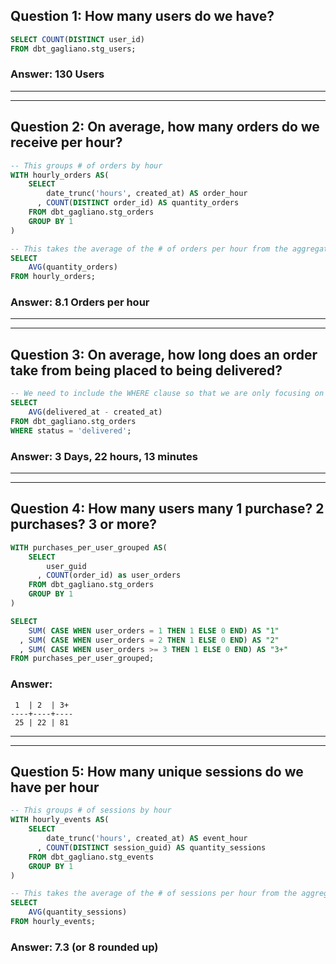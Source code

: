 ## Question 1: How many users do we have?

```SQL
SELECT COUNT(DISTINCT user_id)
FROM dbt_gagliano.stg_users;

```
### Answer: 130 Users
---
---

## Question 2: On average, how many orders do we receive per hour?

```SQL
-- This groups # of orders by hour
WITH hourly_orders AS(
    SELECT 
        date_trunc('hours', created_at) AS order_hour
      , COUNT(DISTINCT order_id) AS quantity_orders
    FROM dbt_gagliano.stg_orders
    GROUP BY 1
)

-- This takes the average of the # of orders per hour from the aggregate above
SELECT
    AVG(quantity_orders)
FROM hourly_orders;
```

### Answer: 8.1 Orders per hour

---
---
## Question 3: On average, how long does an order take from being placed to being delivered?

```SQL
-- We need to include the WHERE clause so that we are only focusing on orders that have been delivered, although technically it will return the same results without it
SELECT
    AVG(delivered_at - created_at)
FROM dbt_gagliano.stg_orders
WHERE status = 'delivered';
```
### Answer: 3 Days, 22 hours, 13 minutes

---
---
## Question 4: How many users many 1 purchase? 2 purchases? 3 or more?

```SQL
WITH purchases_per_user_grouped AS(
    SELECT
        user_guid
      , COUNT(order_id) as user_orders
    FROM dbt_gagliano.stg_orders
    GROUP BY 1
)

SELECT
    SUM( CASE WHEN user_orders = 1 THEN 1 ELSE 0 END) AS "1"
  , SUM( CASE WHEN user_orders = 2 THEN 1 ELSE 0 END) AS "2"
  , SUM( CASE WHEN user_orders >= 3 THEN 1 ELSE 0 END) AS "3+"
FROM purchases_per_user_grouped;
```

### Answer:  
```
 1  | 2  | 3+ 
----+----+----
 25 | 22 | 81
```

---
---

## Question 5: How many unique sessions do we have per hour

```SQL
-- This groups # of sessions by hour
WITH hourly_events AS(
    SELECT 
        date_trunc('hours', created_at) AS event_hour
      , COUNT(DISTINCT session_guid) AS quantity_sessions
    FROM dbt_gagliano.stg_events
    GROUP BY 1
)

-- This takes the average of the # of sessions per hour from the aggregate above
SELECT
    AVG(quantity_sessions)
FROM hourly_events;
```
### Answer: 7.3 (or 8 rounded up)